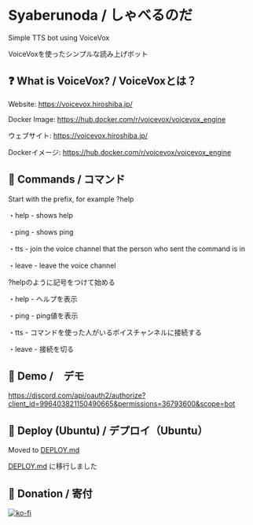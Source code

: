 # Syaberunoda / しゃべるのだ

Simple TTS bot using VoiceVox

VoiceVoxを使ったシンプルな読み上げボット

## ❓ What is VoiceVox? / VoiceVoxとは？

Website: https://voicevox.hiroshiba.jp/

Docker Image: https://hub.docker.com/r/voicevox/voicevox_engine

ウェブサイト: https://voicevox.hiroshiba.jp/

Dockerイメージ: https://hub.docker.com/r/voicevox/voicevox_engine

## 🏓 Commands / コマンド

Start with the prefix, for example ?help

・help - shows help

・ping - shows ping

・tts - join the voice channel that the person who sent the command is in

・leave - leave the voice channel

?helpのように記号をつけて始める

・help - ヘルプを表示

・ping - ping値を表示

・tts - コマンドを使った人がいるボイスチャンネルに接続する

・leave - 接続を切る

## 🤖 Demo /　デモ

https://discord.com/api/oauth2/authorize?client_id=996403821150490665&permissions=36793600&scope=bot

## 🔧 Deploy (Ubuntu) / デプロイ（Ubuntu）

Moved to [DEPLOY.md](https://github.com/Tailmc/Syaberunoda/blob/main/DEPLOY.md)

[DEPLOY.md](https://github.com/Tailmc/Syaberunoda/blob/main/DEPLOY.md) に移行しました

## 🎁 Donation / 寄付

[![ko-fi](https://ko-fi.com/img/githubbutton_sm.svg)](https://ko-fi.com/Tailmc)
